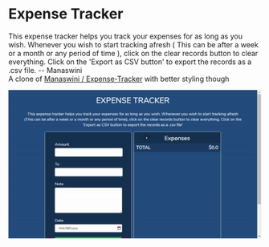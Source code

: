 # Expense Tracker

This expense tracker helps you track your expenses for as long as you wish. Whenever you wish to start tracking afresh ( This can be after a week or a month or any period of time ), click on the clear records button to clear everything. Click on the 'Export as CSV button' to export the records as a .csv file.  -- Manaswini  
A clone of [Manaswini / Expense-Tracker](https://manas-expense-tracker.netlify.app/) with better styling though

![preview](preview.gif)